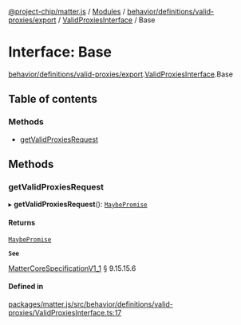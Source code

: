 [@project-chip/matter.js](../README.md) / [Modules](../modules.md) / [behavior/definitions/valid-proxies/export](../modules/behavior_definitions_valid_proxies_export.md) / [ValidProxiesInterface](../modules/behavior_definitions_valid_proxies_export.ValidProxiesInterface.md) / Base

# Interface: Base

[behavior/definitions/valid-proxies/export](../modules/behavior_definitions_valid_proxies_export.md).[ValidProxiesInterface](../modules/behavior_definitions_valid_proxies_export.ValidProxiesInterface.md).Base

## Table of contents

### Methods

- [getValidProxiesRequest](behavior_definitions_valid_proxies_export.ValidProxiesInterface.Base.md#getvalidproxiesrequest)

## Methods

### getValidProxiesRequest

▸ **getValidProxiesRequest**(): [`MaybePromise`](../modules/util_export.md#maybepromise)

#### Returns

[`MaybePromise`](../modules/util_export.md#maybepromise)

**`See`**

[MatterCoreSpecificationV1_1](spec_export.MatterCoreSpecificationV1_1.md) § 9.15.15.6

#### Defined in

[packages/matter.js/src/behavior/definitions/valid-proxies/ValidProxiesInterface.ts:17](https://github.com/project-chip/matter.js/blob/3adaded6/packages/matter.js/src/behavior/definitions/valid-proxies/ValidProxiesInterface.ts#L17)
